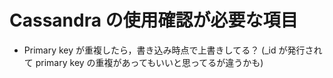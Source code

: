 # Cassandra の使用確認が必要な項目

* Primary key が重複したら，書き込み時点で上書きしてる？ (_id が発行されて primary key の重複があってもいいと思ってるが違うかも)
